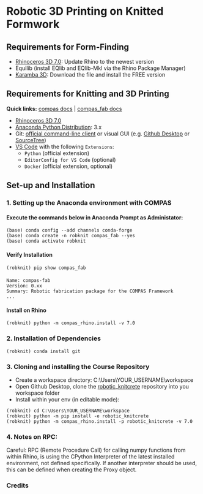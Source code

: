 # Robotic 3D Printing on Knitted Formwork

## Requirements for Form-Finding

* [Rhinoceros 3D 7.0](https://www.rhino3d.com/): Update Rhino to the newest version
* Equilib (install EQlib and EQlib-Mkl via the Rhino Package Manager)
* [Karamba 3D](https://www.karamba3d.com/download/): Download the file and install the FREE version 


## Requirements for Knitting and 3D Printing

**Quick links:** [compas docs](https://compas-dev.github.io/main/) | [compas_fab docs](https://gramaziokohler.github.io/compas_fab/latest/)

* [Rhinoceros 3D 7.0](https://www.rhino3d.com/)
* [Anaconda Python Distribution](https://www.anaconda.com/download/): 3.x
* Git: [official command-line client](https://git-scm.com/) or visual GUI (e.g. [Github Desktop](https://desktop.github.com/) or [SourceTree](https://www.sourcetreeapp.com/))
* [VS Code](https://code.visualstudio.com/) with the following `Extensions`:
  * `Python` (official extension)
  * `EditorConfig for VS Code` (optional)
  * `Docker` (official extension, optional)

## Set-up and Installation

### 1. Setting up the Anaconda environment with COMPAS

#### Execute the commands below in Anaconda Prompt as Administator:
	
    (base) conda config --add channels conda-forge
    (base) conda create -n robknit compas_fab --yes
    (base) conda activate robknit
    
#### Verify Installation
    (robknit) pip show compas_fab

####
    Name: compas-fab
    Version: 0.xx
    Summary: Robotic fabrication package for the COMPAS Framework
    ...

#### Install on Rhino

    (robknit) python -m compas_rhino.install -v 7.0


### 2. Installation of Dependencies

    (robknit) conda install git

### 3. Cloning and installing the Course Repository

* Create a workspace directory: C:\Users\YOUR_USERNAME\workspace
* Open Github Desktop, clone the [robotic_knitcrete](https://github.com/augmentedfabricationlab/robotic_knitcrete) repository into you workspace folder 
* Install within your env (in editable mode):

```
(robknit) cd C:\Users\YOUR_USERNAME\workspace
(robknit) python -m pip install -e robotic_knitcrete
(robknit) python -m compas_rhino.install -p robotic_knitcrete -v 7.0
```

### 4. Notes on RPC:

Careful: RPC (Remote Procedure Call) for calling numpy functions from within Rhino, is using the CPython Interpreter of the latest installed environment, not defined specifically. If another interpreter should be used, this can be defined when creating the Proxy object.

### Credits


